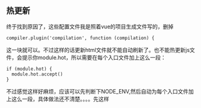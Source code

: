 ## 热更新

终于找到原因了，这些配置文件我是照着vue的项目生成文件写的，删掉
```
compiler.plugin('compilation', function (compilation) {
```
这一块就可以。不过这样的话更新html文件就不能自动刷新了。也不能热更新js文件，会提示你module.hot，所以需要在每个入口文件加上这么一段：

```
if (module.hot) {
  module.hot.accept()
}
```

不过感觉这样好麻烦，应该可以先判断下NODE_ENV,然后自动为每个入口文件加上这么一段，具体做法还不清楚。。。。先这样